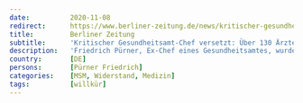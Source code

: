 ```yaml
---
date:          2020-11-08
redirect:      https://www.berliner-zeitung.de/news/kritischer-gesundheitsamt-chef-versetzt-ueber-130-aerzte-protestieren-scharf-li.117180
title:         Berliner Zeitung
subtitle:      'Kritischer Gesundheitsamt-Chef versetzt: Über 130 Ärzte protestieren scharf'
description:   'Friedrich Pürner, Ex-Chef eines Gesundheitsamtes, wurde versetzt, nachdem er staatliche Corona-Maßnahmen kritisierte. Pürner spricht von  „Strafversetzung“.'
country:       [DE]
persons:       [Pürner Friedrich]
categories:    [MSM, Widerstand, Medizin]
tags:          [willkür]
---
```

